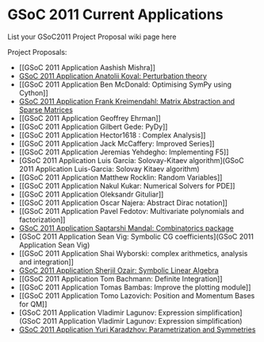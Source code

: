 # GSoC 2011 Current Applications

List your GSoC2011 Project Proposal wiki page here

Project Proposals:

* [[GSoC 2011 Application Aashish Mishra]]
* [GSoC 2011 Application Anatolii Koval: Perturbation theory](GSoC-2011-Application-Anatolii-Koval)
* [[GSoC 2011 Application Ben McDonald: Optimising SymPy using Cython]]
* [GSoC 2011 Application Frank Kreimendahl: Matrix Abstraction and Sparse Matrices](GSoC-2011-Application-Frank-Kreimendahl)
* [[GSoC 2011 Application Geoffrey Ehrman]]
* [[GSoC 2011 Application Gilbert Gede: PyDy]]
* [[GSoC 2011 Application Hector1618 : Complex Analysis]]
* [[GSoC 2011 Application Jack McCaffery: Improved Series]]
* [[GSoC 2011 Application Jeremias Yehdegho: Implementing F5]]
* [GSoC 2011 Application Luis Garcia: Solovay-Kitaev algorithm](GSoC 2011 Application Luis-Garcia: Solovay Kitaev algorithm)
* [[GSoC 2011 Application Matthew Rocklin: Random Variables]]
* [[GSoC 2011 Application Nakul Kukar: Numerical Solvers for PDE]]
* [[GSoC 2011 Application Oleksandr Gituliar]]
* [[GSoC 2011 Application Oscar Najera: Abstract Dirac notation]]
* [[GSoC 2011 Application Pavel Fedotov: Multivariate polynomials and factorization]]
* [GSoC 2011 Application Saptarshi Mandal: Combinatorics package](GSoC-2011-Application-Saptarshi-Mandal)
* [GSoC 2011 Application Sean Vig: Symbolic CG coefficients](GSoC 2011 Application Sean Vig)
* [[GSoC 2011 Application Shai Wyborski: complex arithmetics, analysis and integration]]
* [GSoC 2011 Application Sherjil Ozair: Symbolic Linear Algebra](http://www.google-melange.com/gsoc/proposal/review/google/gsoc2011/sherjilozair/1)
* [[GSoC 2011 Application Tom Bachmann: Definite Integration]]
* [[GSoC 2011 Application Tomas Bambas: Improve the plotting module]]
* [[GSoC 2011 Application Tomo Lazovich: Position and Momentum Bases for QM]]
* [GSoC 2011 Application Vladimir Lagunov: Expression simplification](GSoC 2011 Application Vladimir Lagunov: Expression simplification)
* [GSoC 2011 Application Yuri Karadzhov: Parametrization and Symmetries](GSoC-2011-Application-Yuri-Karadzhov)
